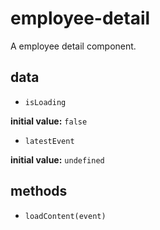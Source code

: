 # employee-detail 

A employee detail component. 

## data 

- `isLoading` 

**initial value:** `false` 

- `latestEvent` 

**initial value:** `undefined` 

## methods 

- `loadContent(event)` 

